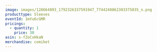 ```yaml
---
image: images/128664893_1792326337591947_7744248862303375035_n.png
producttype: Sleeves
eventId: 1mYu6cGMR
pricings:
  - quantity: 1
    price: 30
asin: s-fZoCvHkaN
merchandise: comiket
---
```

